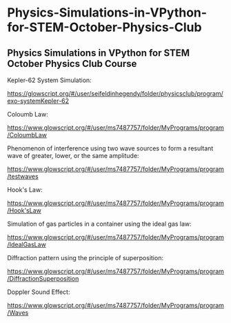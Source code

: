 # Physics-Simulations-in-VPython-for-STEM-October-Physics-Club
## **Physics Simulations in VPython for STEM October Physics Club Course**

Kepler-62 System Simulation:

https://glowscript.org/#/user/seifeldinhegendy/folder/physicsclub/program/exo-systemKepler-62

Coloumb Law:

https://www.glowscript.org/#/user/ms7487757/folder/MyPrograms/program/ColoumbLaw

Phenomenon of interference using two wave sources to form a resultant wave of greater, lower, or the same amplitude:

https://www.glowscript.org/#/user/ms7487757/folder/MyPrograms/program/testwaves

Hook's Law:

https://www.glowscript.org/#/user/ms7487757/folder/MyPrograms/program/Hook'sLaw

Simulation of gas particles in a container using the ideal gas law:

https://www.glowscript.org/#/user/ms7487757/folder/MyPrograms/program/IdealGasLaw

Diffraction pattern using the principle of superposition:

https://www.glowscript.org/#/user/ms7487757/folder/MyPrograms/program/DiffractionSuperposition

Doppler Sound Effect:

https://www.glowscript.org/#/user/ms7487757/folder/MyPrograms/program/Waves










